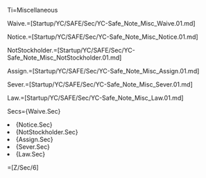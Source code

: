 Ti=Miscellaneous

Waive.=[Startup/YC/SAFE/Sec/YC-Safe_Note_Misc_Waive.01.md]

Notice.=[Startup/YC/SAFE/Sec/YC-Safe_Note_Misc_Notice.01.md]

NotStockholder.=[Startup/YC/SAFE/Sec/YC-Safe_Note_Misc_NotStockholder.01.md]

Assign.=[Startup/YC/SAFE/Sec/YC-Safe_Note_Misc_Assign.01.md]

Sever.=[Startup/YC/SAFE/Sec/YC-Safe_Note_Misc_Sever.01.md]

Law.=[Startup/YC/SAFE/Sec/YC-Safe_Note_Misc_Law.01.md]

Secs={Waive.Sec}<li>{Notice.Sec}<li>{NotStockholder.Sec}<li>{Assign.Sec}<li>{Sever.Sec}<li>{Law.Sec}

=[Z/Sec/6]